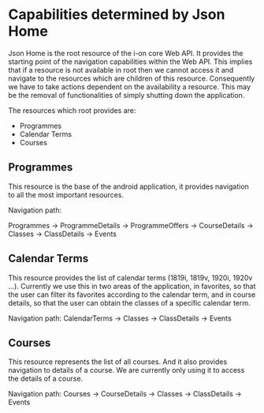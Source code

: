 # Capabilities determined by Json Home

Json Home is the root resource of the i-on core Web API. It provides the starting point of the navigation capabilities within the Web API. This implies that if a resource is not available in root then we cannot access it and navigate to the resources which are children of this resource. Consequently we have to take actions dependent on the availability a resource. This may be the removal of functionalities of simply shutting down the application.

The resources which root provides are:
 - Programmes
 - Calendar Terms
 - Courses

 ## Programmes
This resource is the base of the android application,  it provides navigation to all the most important resources. 

Navigation path:

Programmes -> ProgrammeDetails -> ProgrammeOffers -> CourseDetails -> Classes -> ClassDetails -> Events


## Calendar Terms
This resource provides the list of calendar terms (1819i, 1819v, 1920i, 1920v ...). Currently we use this in two areas of the application, in favorites, so that the user can filter its favorites according to the calendar term, and in course details, so that the user can obtain the classes of a specific calendar term. 

Navigation path:
CalendarTerms -> Classes -> ClassDetails -> Events

## Courses
This resource represents the list of all courses. And it also provides navigation to details of a course.
We are currently only using it to access the details of a course. 

Navigation path:
Courses -> CourseDetails -> Classes -> ClassDetails -> Events






